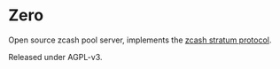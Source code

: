 Zero
====

Open source zcash pool server, implements the [zcash stratum protocol](https://github.com/zcash/zips/pull/78/commits/142c7fda313bc65c4bf95fd4023573e3a2dff67e).

Released under AGPL-v3.
